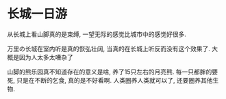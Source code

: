 # 长城一日游

从长城上看山脚真的是束缚, 一望无际的感觉比城市中的感觉好很多.

万里の长城在室内听是真的恢弘壮阔, 当真的在长城上听反而没有这个效果了. 大概是因为人太多太嘈杂了

山脚的熊乐园真不知道存在的意义是啥, 养了15只左右的月亮熊. 每一只都胖的要死, 只是在不断的乞食, 真的是不好看啊. 人类圈养人类就可以了, 还要圈养其他生物.
